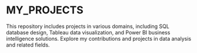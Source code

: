 # MY_PROJECTS
This repository includes projects in various domains, including SQL database design, Tableau data visualization, and Power BI business intelligence solutions. Explore my contributions and projects in data analysis and related fields.
